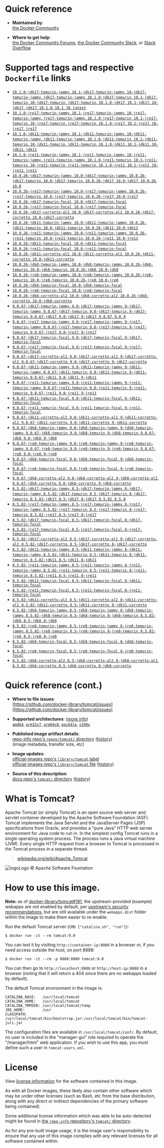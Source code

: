 <!--

********************************************************************************

WARNING:

    DO NOT EDIT "tomcat/README.md"

    IT IS AUTO-GENERATED

    (from the other files in "tomcat/" combined with a set of templates)

********************************************************************************

-->

# Quick reference

-	**Maintained by**:  
	[the Docker Community](https://github.com/docker-library/tomcat)

-	**Where to get help**:  
	[the Docker Community Forums](https://forums.docker.com/), [the Docker Community Slack](https://dockr.ly/slack), or [Stack Overflow](https://stackoverflow.com/search?tab=newest&q=docker)

# Supported tags and respective `Dockerfile` links

-	[`10.1.0-jdk17-temurin-jammy`, `10.1-jdk17-temurin-jammy`, `10-jdk17-temurin-jammy`, `jdk17-temurin-jammy`, `10.1.0-jdk17-temurin`, `10.1-jdk17-temurin`, `10-jdk17-temurin`, `jdk17-temurin`, `10.1.0-jdk17`, `10.1-jdk17`, `10-jdk17`, `jdk17`, `10.1.0`, `10.1`, `10`, `latest`](https://github.com/docker-library/tomcat/blob/2fc21f05952b80d81815a78b001d93ff356cc4cc/10.1/jdk17/temurin-jammy/Dockerfile)
-	[`10.1.0-jre17-temurin-jammy`, `10.1-jre17-temurin-jammy`, `10-jre17-temurin-jammy`, `jre17-temurin-jammy`, `10.1.0-jre17-temurin`, `10.1-jre17-temurin`, `10-jre17-temurin`, `jre17-temurin`, `10.1.0-jre17`, `10.1-jre17`, `10-jre17`, `jre17`](https://github.com/docker-library/tomcat/blob/2fc21f05952b80d81815a78b001d93ff356cc4cc/10.1/jre17/temurin-jammy/Dockerfile)
-	[`10.1.0-jdk11-temurin-jammy`, `10.1-jdk11-temurin-jammy`, `10-jdk11-temurin-jammy`, `jdk11-temurin-jammy`, `10.1.0-jdk11-temurin`, `10.1-jdk11-temurin`, `10-jdk11-temurin`, `jdk11-temurin`, `10.1.0-jdk11`, `10.1-jdk11`, `10-jdk11`, `jdk11`](https://github.com/docker-library/tomcat/blob/2fc21f05952b80d81815a78b001d93ff356cc4cc/10.1/jdk11/temurin-jammy/Dockerfile)
-	[`10.1.0-jre11-temurin-jammy`, `10.1-jre11-temurin-jammy`, `10-jre11-temurin-jammy`, `jre11-temurin-jammy`, `10.1.0-jre11-temurin`, `10.1-jre11-temurin`, `10-jre11-temurin`, `jre11-temurin`, `10.1.0-jre11`, `10.1-jre11`, `10-jre11`, `jre11`](https://github.com/docker-library/tomcat/blob/2fc21f05952b80d81815a78b001d93ff356cc4cc/10.1/jre11/temurin-jammy/Dockerfile)
-	[`10.0.26-jdk17-temurin-jammy`, `10.0-jdk17-temurin-jammy`, `10.0.26-jdk17-temurin`, `10.0-jdk17-temurin`, `10.0.26-jdk17`, `10.0-jdk17`, `10.0.26`, `10.0`](https://github.com/docker-library/tomcat/blob/72aa6d9977be017803205b071f2e227b1a6d3ec6/10.0/jdk17/temurin-jammy/Dockerfile)
-	[`10.0.26-jre17-temurin-jammy`, `10.0-jre17-temurin-jammy`, `10.0.26-jre17-temurin`, `10.0-jre17-temurin`, `10.0.26-jre17`, `10.0-jre17`](https://github.com/docker-library/tomcat/blob/72aa6d9977be017803205b071f2e227b1a6d3ec6/10.0/jre17/temurin-jammy/Dockerfile)
-	[`10.0.26-jdk17-temurin-focal`, `10.0-jdk17-temurin-focal`](https://github.com/docker-library/tomcat/blob/72aa6d9977be017803205b071f2e227b1a6d3ec6/10.0/jdk17/temurin-focal/Dockerfile)
-	[`10.0.26-jre17-temurin-focal`, `10.0-jre17-temurin-focal`](https://github.com/docker-library/tomcat/blob/72aa6d9977be017803205b071f2e227b1a6d3ec6/10.0/jre17/temurin-focal/Dockerfile)
-	[`10.0.26-jdk17-corretto-al2`, `10.0-jdk17-corretto-al2`, `10.0.26-jdk17-corretto`, `10.0-jdk17-corretto`](https://github.com/docker-library/tomcat/blob/72aa6d9977be017803205b071f2e227b1a6d3ec6/10.0/jdk17/corretto-al2/Dockerfile)
-	[`10.0.26-jdk11-temurin-jammy`, `10.0-jdk11-temurin-jammy`, `10.0.26-jdk11-temurin`, `10.0-jdk11-temurin`, `10.0.26-jdk11`, `10.0-jdk11`](https://github.com/docker-library/tomcat/blob/72aa6d9977be017803205b071f2e227b1a6d3ec6/10.0/jdk11/temurin-jammy/Dockerfile)
-	[`10.0.26-jre11-temurin-jammy`, `10.0-jre11-temurin-jammy`, `10.0.26-jre11-temurin`, `10.0-jre11-temurin`, `10.0.26-jre11`, `10.0-jre11`](https://github.com/docker-library/tomcat/blob/72aa6d9977be017803205b071f2e227b1a6d3ec6/10.0/jre11/temurin-jammy/Dockerfile)
-	[`10.0.26-jdk11-temurin-focal`, `10.0-jdk11-temurin-focal`](https://github.com/docker-library/tomcat/blob/72aa6d9977be017803205b071f2e227b1a6d3ec6/10.0/jdk11/temurin-focal/Dockerfile)
-	[`10.0.26-jre11-temurin-focal`, `10.0-jre11-temurin-focal`](https://github.com/docker-library/tomcat/blob/72aa6d9977be017803205b071f2e227b1a6d3ec6/10.0/jre11/temurin-focal/Dockerfile)
-	[`10.0.26-jdk11-corretto-al2`, `10.0-jdk11-corretto-al2`, `10.0.26-jdk11-corretto`, `10.0-jdk11-corretto`](https://github.com/docker-library/tomcat/blob/72aa6d9977be017803205b071f2e227b1a6d3ec6/10.0/jdk11/corretto-al2/Dockerfile)
-	[`10.0.26-jdk8-temurin-jammy`, `10.0-jdk8-temurin-jammy`, `10.0.26-jdk8-temurin`, `10.0-jdk8-temurin`, `10.0.26-jdk8`, `10.0-jdk8`](https://github.com/docker-library/tomcat/blob/72aa6d9977be017803205b071f2e227b1a6d3ec6/10.0/jdk8/temurin-jammy/Dockerfile)
-	[`10.0.26-jre8-temurin-jammy`, `10.0-jre8-temurin-jammy`, `10.0.26-jre8-temurin`, `10.0-jre8-temurin`, `10.0.26-jre8`, `10.0-jre8`](https://github.com/docker-library/tomcat/blob/72aa6d9977be017803205b071f2e227b1a6d3ec6/10.0/jre8/temurin-jammy/Dockerfile)
-	[`10.0.26-jdk8-temurin-focal`, `10.0-jdk8-temurin-focal`](https://github.com/docker-library/tomcat/blob/72aa6d9977be017803205b071f2e227b1a6d3ec6/10.0/jdk8/temurin-focal/Dockerfile)
-	[`10.0.26-jre8-temurin-focal`, `10.0-jre8-temurin-focal`](https://github.com/docker-library/tomcat/blob/72aa6d9977be017803205b071f2e227b1a6d3ec6/10.0/jre8/temurin-focal/Dockerfile)
-	[`10.0.26-jdk8-corretto-al2`, `10.0-jdk8-corretto-al2`, `10.0.26-jdk8-corretto`, `10.0-jdk8-corretto`](https://github.com/docker-library/tomcat/blob/72aa6d9977be017803205b071f2e227b1a6d3ec6/10.0/jdk8/corretto-al2/Dockerfile)
-	[`9.0.67-jdk17-temurin-jammy`, `9.0-jdk17-temurin-jammy`, `9-jdk17-temurin-jammy`, `9.0.67-jdk17-temurin`, `9.0-jdk17-temurin`, `9-jdk17-temurin`, `9.0.67-jdk17`, `9.0-jdk17`, `9-jdk17`, `9.0.67`, `9.0`, `9`](https://github.com/docker-library/tomcat/blob/ddfbce19bfea4afc5d15c042625324fe8f770547/9.0/jdk17/temurin-jammy/Dockerfile)
-	[`9.0.67-jre17-temurin-jammy`, `9.0-jre17-temurin-jammy`, `9-jre17-temurin-jammy`, `9.0.67-jre17-temurin`, `9.0-jre17-temurin`, `9-jre17-temurin`, `9.0.67-jre17`, `9.0-jre17`, `9-jre17`](https://github.com/docker-library/tomcat/blob/ddfbce19bfea4afc5d15c042625324fe8f770547/9.0/jre17/temurin-jammy/Dockerfile)
-	[`9.0.67-jdk17-temurin-focal`, `9.0-jdk17-temurin-focal`, `9-jdk17-temurin-focal`](https://github.com/docker-library/tomcat/blob/ddfbce19bfea4afc5d15c042625324fe8f770547/9.0/jdk17/temurin-focal/Dockerfile)
-	[`9.0.67-jre17-temurin-focal`, `9.0-jre17-temurin-focal`, `9-jre17-temurin-focal`](https://github.com/docker-library/tomcat/blob/ddfbce19bfea4afc5d15c042625324fe8f770547/9.0/jre17/temurin-focal/Dockerfile)
-	[`9.0.67-jdk17-corretto-al2`, `9.0-jdk17-corretto-al2`, `9-jdk17-corretto-al2`, `9.0.67-jdk17-corretto`, `9.0-jdk17-corretto`, `9-jdk17-corretto`](https://github.com/docker-library/tomcat/blob/ddfbce19bfea4afc5d15c042625324fe8f770547/9.0/jdk17/corretto-al2/Dockerfile)
-	[`9.0.67-jdk11-temurin-jammy`, `9.0-jdk11-temurin-jammy`, `9-jdk11-temurin-jammy`, `9.0.67-jdk11-temurin`, `9.0-jdk11-temurin`, `9-jdk11-temurin`, `9.0.67-jdk11`, `9.0-jdk11`, `9-jdk11`](https://github.com/docker-library/tomcat/blob/ddfbce19bfea4afc5d15c042625324fe8f770547/9.0/jdk11/temurin-jammy/Dockerfile)
-	[`9.0.67-jre11-temurin-jammy`, `9.0-jre11-temurin-jammy`, `9-jre11-temurin-jammy`, `9.0.67-jre11-temurin`, `9.0-jre11-temurin`, `9-jre11-temurin`, `9.0.67-jre11`, `9.0-jre11`, `9-jre11`](https://github.com/docker-library/tomcat/blob/ddfbce19bfea4afc5d15c042625324fe8f770547/9.0/jre11/temurin-jammy/Dockerfile)
-	[`9.0.67-jdk11-temurin-focal`, `9.0-jdk11-temurin-focal`, `9-jdk11-temurin-focal`](https://github.com/docker-library/tomcat/blob/ddfbce19bfea4afc5d15c042625324fe8f770547/9.0/jdk11/temurin-focal/Dockerfile)
-	[`9.0.67-jre11-temurin-focal`, `9.0-jre11-temurin-focal`, `9-jre11-temurin-focal`](https://github.com/docker-library/tomcat/blob/ddfbce19bfea4afc5d15c042625324fe8f770547/9.0/jre11/temurin-focal/Dockerfile)
-	[`9.0.67-jdk11-corretto-al2`, `9.0-jdk11-corretto-al2`, `9-jdk11-corretto-al2`, `9.0.67-jdk11-corretto`, `9.0-jdk11-corretto`, `9-jdk11-corretto`](https://github.com/docker-library/tomcat/blob/ddfbce19bfea4afc5d15c042625324fe8f770547/9.0/jdk11/corretto-al2/Dockerfile)
-	[`9.0.67-jdk8-temurin-jammy`, `9.0-jdk8-temurin-jammy`, `9-jdk8-temurin-jammy`, `9.0.67-jdk8-temurin`, `9.0-jdk8-temurin`, `9-jdk8-temurin`, `9.0.67-jdk8`, `9.0-jdk8`, `9-jdk8`](https://github.com/docker-library/tomcat/blob/ddfbce19bfea4afc5d15c042625324fe8f770547/9.0/jdk8/temurin-jammy/Dockerfile)
-	[`9.0.67-jre8-temurin-jammy`, `9.0-jre8-temurin-jammy`, `9-jre8-temurin-jammy`, `9.0.67-jre8-temurin`, `9.0-jre8-temurin`, `9-jre8-temurin`, `9.0.67-jre8`, `9.0-jre8`, `9-jre8`](https://github.com/docker-library/tomcat/blob/ddfbce19bfea4afc5d15c042625324fe8f770547/9.0/jre8/temurin-jammy/Dockerfile)
-	[`9.0.67-jdk8-temurin-focal`, `9.0-jdk8-temurin-focal`, `9-jdk8-temurin-focal`](https://github.com/docker-library/tomcat/blob/ddfbce19bfea4afc5d15c042625324fe8f770547/9.0/jdk8/temurin-focal/Dockerfile)
-	[`9.0.67-jre8-temurin-focal`, `9.0-jre8-temurin-focal`, `9-jre8-temurin-focal`](https://github.com/docker-library/tomcat/blob/ddfbce19bfea4afc5d15c042625324fe8f770547/9.0/jre8/temurin-focal/Dockerfile)
-	[`9.0.67-jdk8-corretto-al2`, `9.0-jdk8-corretto-al2`, `9-jdk8-corretto-al2`, `9.0.67-jdk8-corretto`, `9.0-jdk8-corretto`, `9-jdk8-corretto`](https://github.com/docker-library/tomcat/blob/ddfbce19bfea4afc5d15c042625324fe8f770547/9.0/jdk8/corretto-al2/Dockerfile)
-	[`8.5.82-jdk17-temurin-jammy`, `8.5-jdk17-temurin-jammy`, `8-jdk17-temurin-jammy`, `8.5.82-jdk17-temurin`, `8.5-jdk17-temurin`, `8-jdk17-temurin`, `8.5.82-jdk17`, `8.5-jdk17`, `8-jdk17`, `8.5.82`, `8.5`, `8`](https://github.com/docker-library/tomcat/blob/1266bea10c4d60c54e743618d265a57e31f7536d/8.5/jdk17/temurin-jammy/Dockerfile)
-	[`8.5.82-jre17-temurin-jammy`, `8.5-jre17-temurin-jammy`, `8-jre17-temurin-jammy`, `8.5.82-jre17-temurin`, `8.5-jre17-temurin`, `8-jre17-temurin`, `8.5.82-jre17`, `8.5-jre17`, `8-jre17`](https://github.com/docker-library/tomcat/blob/1266bea10c4d60c54e743618d265a57e31f7536d/8.5/jre17/temurin-jammy/Dockerfile)
-	[`8.5.82-jdk17-temurin-focal`, `8.5-jdk17-temurin-focal`, `8-jdk17-temurin-focal`](https://github.com/docker-library/tomcat/blob/1266bea10c4d60c54e743618d265a57e31f7536d/8.5/jdk17/temurin-focal/Dockerfile)
-	[`8.5.82-jre17-temurin-focal`, `8.5-jre17-temurin-focal`, `8-jre17-temurin-focal`](https://github.com/docker-library/tomcat/blob/1266bea10c4d60c54e743618d265a57e31f7536d/8.5/jre17/temurin-focal/Dockerfile)
-	[`8.5.82-jdk17-corretto-al2`, `8.5-jdk17-corretto-al2`, `8-jdk17-corretto-al2`, `8.5.82-jdk17-corretto`, `8.5-jdk17-corretto`, `8-jdk17-corretto`](https://github.com/docker-library/tomcat/blob/1266bea10c4d60c54e743618d265a57e31f7536d/8.5/jdk17/corretto-al2/Dockerfile)
-	[`8.5.82-jdk11-temurin-jammy`, `8.5-jdk11-temurin-jammy`, `8-jdk11-temurin-jammy`, `8.5.82-jdk11-temurin`, `8.5-jdk11-temurin`, `8-jdk11-temurin`, `8.5.82-jdk11`, `8.5-jdk11`, `8-jdk11`](https://github.com/docker-library/tomcat/blob/1266bea10c4d60c54e743618d265a57e31f7536d/8.5/jdk11/temurin-jammy/Dockerfile)
-	[`8.5.82-jre11-temurin-jammy`, `8.5-jre11-temurin-jammy`, `8-jre11-temurin-jammy`, `8.5.82-jre11-temurin`, `8.5-jre11-temurin`, `8-jre11-temurin`, `8.5.82-jre11`, `8.5-jre11`, `8-jre11`](https://github.com/docker-library/tomcat/blob/1266bea10c4d60c54e743618d265a57e31f7536d/8.5/jre11/temurin-jammy/Dockerfile)
-	[`8.5.82-jdk11-temurin-focal`, `8.5-jdk11-temurin-focal`, `8-jdk11-temurin-focal`](https://github.com/docker-library/tomcat/blob/1266bea10c4d60c54e743618d265a57e31f7536d/8.5/jdk11/temurin-focal/Dockerfile)
-	[`8.5.82-jre11-temurin-focal`, `8.5-jre11-temurin-focal`, `8-jre11-temurin-focal`](https://github.com/docker-library/tomcat/blob/1266bea10c4d60c54e743618d265a57e31f7536d/8.5/jre11/temurin-focal/Dockerfile)
-	[`8.5.82-jdk11-corretto-al2`, `8.5-jdk11-corretto-al2`, `8-jdk11-corretto-al2`, `8.5.82-jdk11-corretto`, `8.5-jdk11-corretto`, `8-jdk11-corretto`](https://github.com/docker-library/tomcat/blob/1266bea10c4d60c54e743618d265a57e31f7536d/8.5/jdk11/corretto-al2/Dockerfile)
-	[`8.5.82-jdk8-temurin-jammy`, `8.5-jdk8-temurin-jammy`, `8-jdk8-temurin-jammy`, `8.5.82-jdk8-temurin`, `8.5-jdk8-temurin`, `8-jdk8-temurin`, `8.5.82-jdk8`, `8.5-jdk8`, `8-jdk8`](https://github.com/docker-library/tomcat/blob/1266bea10c4d60c54e743618d265a57e31f7536d/8.5/jdk8/temurin-jammy/Dockerfile)
-	[`8.5.82-jre8-temurin-jammy`, `8.5-jre8-temurin-jammy`, `8-jre8-temurin-jammy`, `8.5.82-jre8-temurin`, `8.5-jre8-temurin`, `8-jre8-temurin`, `8.5.82-jre8`, `8.5-jre8`, `8-jre8`](https://github.com/docker-library/tomcat/blob/1266bea10c4d60c54e743618d265a57e31f7536d/8.5/jre8/temurin-jammy/Dockerfile)
-	[`8.5.82-jdk8-temurin-focal`, `8.5-jdk8-temurin-focal`, `8-jdk8-temurin-focal`](https://github.com/docker-library/tomcat/blob/1266bea10c4d60c54e743618d265a57e31f7536d/8.5/jdk8/temurin-focal/Dockerfile)
-	[`8.5.82-jre8-temurin-focal`, `8.5-jre8-temurin-focal`, `8-jre8-temurin-focal`](https://github.com/docker-library/tomcat/blob/1266bea10c4d60c54e743618d265a57e31f7536d/8.5/jre8/temurin-focal/Dockerfile)
-	[`8.5.82-jdk8-corretto-al2`, `8.5-jdk8-corretto-al2`, `8-jdk8-corretto-al2`, `8.5.82-jdk8-corretto`, `8.5-jdk8-corretto`, `8-jdk8-corretto`](https://github.com/docker-library/tomcat/blob/1266bea10c4d60c54e743618d265a57e31f7536d/8.5/jdk8/corretto-al2/Dockerfile)

# Quick reference (cont.)

-	**Where to file issues**:  
	[https://github.com/docker-library/tomcat/issues](https://github.com/docker-library/tomcat/issues)

-	**Supported architectures**: ([more info](https://github.com/docker-library/official-images#architectures-other-than-amd64))  
	[`amd64`](https://hub.docker.com/r/amd64/tomcat/), [`arm32v7`](https://hub.docker.com/r/arm32v7/tomcat/), [`arm64v8`](https://hub.docker.com/r/arm64v8/tomcat/), [`ppc64le`](https://hub.docker.com/r/ppc64le/tomcat/), [`s390x`](https://hub.docker.com/r/s390x/tomcat/)

-	**Published image artifact details**:  
	[repo-info repo's `repos/tomcat/` directory](https://github.com/docker-library/repo-info/blob/master/repos/tomcat) ([history](https://github.com/docker-library/repo-info/commits/master/repos/tomcat))  
	(image metadata, transfer size, etc)

-	**Image updates**:  
	[official-images repo's `library/tomcat` label](https://github.com/docker-library/official-images/issues?q=label%3Alibrary%2Ftomcat)  
	[official-images repo's `library/tomcat` file](https://github.com/docker-library/official-images/blob/master/library/tomcat) ([history](https://github.com/docker-library/official-images/commits/master/library/tomcat))

-	**Source of this description**:  
	[docs repo's `tomcat/` directory](https://github.com/docker-library/docs/tree/master/tomcat) ([history](https://github.com/docker-library/docs/commits/master/tomcat))

# What is Tomcat?

Apache Tomcat (or simply Tomcat) is an open source web server and servlet container developed by the Apache Software Foundation (ASF). Tomcat implements the Java Servlet and the JavaServer Pages (JSP) specifications from Oracle, and provides a "pure Java" HTTP web server environment for Java code to run in. In the simplest config Tomcat runs in a single operating system process. The process runs a Java virtual machine (JVM). Every single HTTP request from a browser to Tomcat is processed in the Tomcat process in a separate thread.

> [wikipedia.org/wiki/Apache_Tomcat](https://en.wikipedia.org/wiki/Apache_Tomcat)

![logo](https://raw.githubusercontent.com/docker-library/docs/8e31eb93a02d504d0cfe1da435aa31b377fc627d/tomcat/logo.png)Logo &copy; Apache Software Fountation

# How to use this image.

**Note:** as of [docker-library/tomcat#181](https://github.com/docker-library/tomcat/pull/181), the upstream-provided (example) webapps are *not* enabled by default, per [upstream's security recommendations](https://tomcat.apache.org/tomcat-9.0-doc/security-howto.html#Default_web_applications), but are still available under the `webapps.dist` folder within the image to make them easier to re-enable.

Run the default Tomcat server (`CMD ["catalina.sh", "run"]`):

```console
$ docker run -it --rm tomcat:9.0
```

You can test it by visiting `http://container-ip:8080` in a browser or, if you need access outside the host, on port 8888:

```console
$ docker run -it --rm -p 8888:8080 tomcat:9.0
```

You can then go to `http://localhost:8888` or `http://host-ip:8888` in a browser (noting that it will return a 404 since there are no webapps loaded by default).

The default Tomcat environment in the image is:

	CATALINA_BASE:   /usr/local/tomcat
	CATALINA_HOME:   /usr/local/tomcat
	CATALINA_TMPDIR: /usr/local/tomcat/temp
	JRE_HOME:        /usr
	CLASSPATH:       /usr/local/tomcat/bin/bootstrap.jar:/usr/local/tomcat/bin/tomcat-juli.jar

The configuration files are available in `/usr/local/tomcat/conf/`. By default, no user is included in the "manager-gui" role required to operate the "/manager/html" web application. If you wish to use this app, you must define such a user in `tomcat-users.xml`.

# License

View [license information](https://www.apache.org/licenses/LICENSE-2.0) for the software contained in this image.

As with all Docker images, these likely also contain other software which may be under other licenses (such as Bash, etc from the base distribution, along with any direct or indirect dependencies of the primary software being contained).

Some additional license information which was able to be auto-detected might be found in [the `repo-info` repository's `tomcat/` directory](https://github.com/docker-library/repo-info/tree/master/repos/tomcat).

As for any pre-built image usage, it is the image user's responsibility to ensure that any use of this image complies with any relevant licenses for all software contained within.
